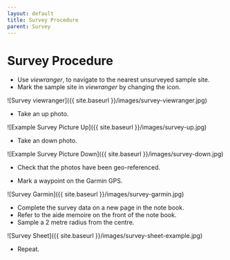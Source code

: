 ```yaml
---
layout: default
title: Survey Procedure
parent: Survey
---
```

# Survey Procedure

* Use *viewranger*, to navigate to the nearest unsurveyed sample site.
* Mark the sample site in *viewranger* by changing the icon.

![Survey viewranger]({{ site.baseurl }}/images/survey-viewranger.jpg)

* Take an up photo.

![Example Survey Picture Up]({{ site.baseurl }}/images/survey-up.jpg)

* Take an down photo.

![Example Survey Picture Down]({{ site.baseurl }}/images/survey-down.jpg)

* Check that the photos have been geo-referenced.

* Mark a waypoint on the Garmin GPS.

![Survey Garmin]({{ site.baseurl }}/images/survey-garmin.jpg)

* Complete the survey data on a new page in the note book.
* Refer to the aide memoire on the front of the note book.
* Sample a 2 metre radius from the centre.

![Survey Sheet]({{ site.baseurl }}/images/survey-sheet-example.jpg)

* Repeat.